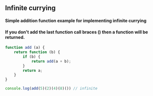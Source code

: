 ## Infinite currying

#### Simple addition function example for implementing infinite currying
#### If you don't add the last function call braces () then a function will be returned.

```js
function add (a) {
    return function (b) {
        if (b) {
            return add(a + b);
        }
        return a;
    }
}

console.log(add(5)(2)(4)(8)()) // infinite 
```
